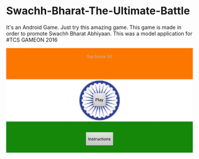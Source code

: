 # Swachh-Bharat-The-Ultimate-Battle
It's an Android Game. Just try this amazing game. This game is made in order to promote Swachh Bharat Abhiyaan.
This was a model application for #TCS GAMEON 2016

![GitHub Logo](/Screenshots/Screenshot_2016-03-26-04-30-50.png)
